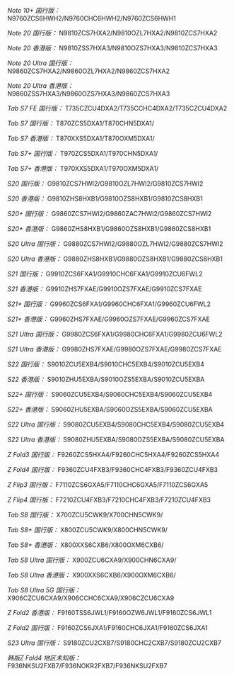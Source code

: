 *Note 10+ 国行版：*
N9760ZCS6HWH2/N9760CHC6HWH2/N9760ZCS6HWH1

*Note 20 国行版：*
N9810ZCS7HXA2/N9810OZL7HXA2/N9810ZCS7HXA2

*Note 20 香港版：*
N9810ZSS7HXA3/N9810OZS7HXA3/N9810ZCS7HXA3

*Note 20 Ultra 国行版：*
N9860ZCS7HXA2/N9860OZL7HXA2/N9860ZCS7HXA2

*Note 20 Ultra 香港版：*
N9860ZSS7HXA3/N9860OZS7HXA3/N9860ZCS7HXA3

*Tab S7 FE 国行版：*
T735CZCU4DXA2/T735CCHC4DXA2/T735CZCU4DXA2

*Tab S7 国行版：*
T870ZCS5DXA1/T870CHN5DXA1/

*Tab S7 香港版：*
T870XXS5DXA1/T870OXM5DXA1/

*Tab S7+ 国行版：*
T970ZCS5DXA1/T970CHN5DXA1/

*Tab S7+ 香港版：*
T970XXS5DXA1/T970OXM5DXA1/

*S20 国行版：*
G9810ZCS7HWI2/G9810OZL7HWI2/G9810ZCS7HWI2

*S20 香港版：*
G9810ZHS8HXB1/G9810OZS8HXB1/G9810ZCS8HXB1

*S20+ 国行版：*
G9860ZCS7HWI2/G9860ZAC7HWI2/G9860ZCS7HWI2

*S20+ 香港版：*
G9860ZHS8HXB1/G9860OZS8HXB1/G9860ZCS8HXB1

*S20 Ultra 国行版：*
G9880ZCS7HWI2/G9880OZL7HWI2/G9880ZCS7HWI2

*S20 Ultra 香港版：*
G9880ZHS8HXB1/G9880OZS8HXB1/G9880ZCS8HXB1

*S21 国行版：*
G9910ZCS6FXA1/G9910CHC6FXA1/G9910ZCU6FWL2

*S21 香港版：*
G9910ZHS7FXAE/G9910OZS7FXAE/G9910ZCS7FXAE

*S21+ 国行版：*
G9960ZCS6FXA1/G9960CHC6FXA1/G9960ZCU6FWL2

*S21+ 香港版：*
G9960ZHS7FXAE/G9960OZS7FXAE/G9960ZCS7FXAE

*S21 Ultra 国行版：*
G9980ZCS6FXA1/G9980CHC6FXA1/G9980ZCU6FWL2

*S21 Ultra 香港版：*
G9980ZHS7FXAE/G9980OZS7FXAE/G9980ZCS7FXAE

*S22 国行版：*
S9010ZCU5EXB4/S9010CHC5EXB4/S9010ZCU5EXB4

*S22 香港版：*
S9010ZHU5EXBA/S9010OZS5EXBA/S9010ZCU5EXBA

*S22+ 国行版：*
S9060ZCU5EXB4/S9060CHC5EXB4/S9060ZCU5EXB4

*S22+ 香港版：*
S9060ZHU5EXBA/S9060OZS5EXBA/S9060ZCU5EXBA

*S22 Ultra 国行版：*
S9080ZCU5EXB4/S9080CHC5EXB4/S9080ZCU5EXB4

*S22 Ultra 香港版：*
S9080ZHU5EXBA/S9080OZS5EXBA/S9080ZCU5EXBA

*Z Fold3 国行版：*
F9260ZCS5HXA4/F9260CHC5HXA4/F9260ZCS5HXA4

*Z Fold4 国行版：*
F9360ZCU4FXB3/F9360CHC4FXB3/F9360ZCU4FXB3

*Z Flip3 国行版：*
F7110ZCS6GXA5/F7110CHC6GXA5/F7110ZCS6GXA5

*Z Flip4 国行版：*
F7210ZCU4FXB3/F7210CHC4FXB3/F7210ZCU4FXB3

*Tab S8 国行版：*
X700ZCU5CWK9/X700CHN5CWK9/

*Tab S8+ 国行版：*
X800ZCU5CWK9/X800CHN5CWK9/

*Tab S8+ 香港版：*
X800XXS6CXB6/X800OXM6CXB6/

*Tab S8 Ultra 国行版：*
X900ZCU6CXA9/X900CHN6CXA9/

*Tab S8 Ultra 香港版：*
X900XXS6CXB6/X900OXM6CXB6/

*Tab S8 Ultra 5G 国行版：*
X906CZCU6CXA9/X906CCHC6CXA9/X906CZCU6CXA9

*Z Fold2 香港版：*
F9160TSS6JWL1/F9160OZW6JWL1/F9160ZCS6JWL1

*Z Fold2 国行版：*
F9160ZCS6JXA1/F9160CHC6JXA1/F9160ZCS6JXA1

*S23 Ultra 国行版：*
S9180ZCU2CXB7/S9180CHC2CXB7/S9180ZCU2CXB7

*韩版Z Fold4 地区未知版：*
F936NKSU2FXB7/F936NOKR2FXB7/F936NKSU2FXB7

